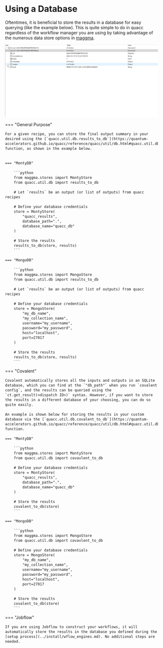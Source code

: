# Using a Database

Oftentimes, it is beneficial to store the results in a database for easy querying (like the example below). This is quite simple to do in quacc regardless of the workflow manager you are using by taking advantage of the numerous data store options in [maggma](https://github.com/materialsproject/maggma).

![Mongo example](../images/user/schema.gif)

=== "General Purpose"

    For a given recipe, you can store the final output summary in your desired using the [`quacc.util.db.results_to_db`](https://quantum-accelerators.github.io/quacc/reference/quacc/util/db.html#quacc.util.db.results_to_db) function, as shown in the example below.


    === "MontyDB"

        ```python
        from maggma.stores import MontyStore
        from quacc.util.db import results_to_db

        # Let `results` be an output (or list of outputs) from quacc recipes

        # Define your database credentials
        store = MontyStore(
            "quacc_results",
            database_path=".",
            database_name="quacc_db"
        )

        # Store the results
        results_to_db(store, results)
        ```

    === "MongoDB"

        ```python
        from maggma.stores import MongoStore
        from quacc.util.db import results_to_db

        # Let `results` be an output (or list of outputs) from quacc recipes

        # Define your database credentials
        store = MongoStore(
            "my_db_name",
            "my_collection_name",
            username="my_username",
            password="my_password",
            host="localhost",
            port=27017
        )

        # Store the results
        results_to_db(store, results)
        ```

=== "Covalent"

    Covalent automatically stores all the inputs and outputs in an SQLite database, which you can find at the `"db_path"` when you run `covalent config`, and the results can be queried using the `ct.get_result(<dispatch ID>)` syntax. However, if you want to store the results in a different database of your choosing, you can do so quite easily.

    An example is shown below for storing the results in your custom database via the [`quacc.util.db.covalent_to_db`](https://quantum-accelerators.github.io/quacc/reference/quacc/util/db.html#quacc.util.db.covalent_to_db) function.

    === "MontyDB"

        ```python
        from maggma.stores import MontyStore
        from quacc.util.db import covavlent_to_db

        # Define your database credentials
        store = MontyStore(
            "quacc_results",
            database_path=".",
            database_name="quacc_db"
        )

        # Store the results
        covalent_to_db(store)
        ```

    === "MongoDB"

        ```python
        from maggma.stores import MongoStore
        from quacc.util.db import covavlent_to_db

        # Define your database credentials
        store = MongoStore(
            "my_db_name",
            "my_collection_name",
            username="my_username",
            password="my_password",
            host="localhost",
            port=27017
        )

        # Store the results
        covalent_to_db(store)
        ```

=== "Jobflow"

    If you are using Jobflow to construct your workflows, it will automatically store the results in the database you defined during the [setup process](../install/wflow_engines.md). No additional steps are needed.
